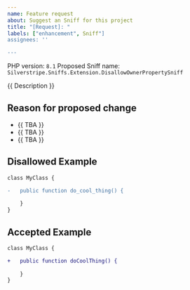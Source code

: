 ```yaml
---
name: Feature request
about: Suggest an Sniff for this project
title: "[Request]: "
labels: ["enhancement", Sniff"]
assignees: ''

---
```


<!-- Update the following example to be relevant -->

PHP version: `8.1`
Proposed Sniff name: `Silverstripe.Sniffs.Extension.DisallowOwnerPropertySniff`

{{ Description }}

## Reason for proposed change

- {{ TBA }}
- {{ TBA }}
- {{ TBA }}


## Disallowed Example

```diff
class MyClass {

-   public function do_cool_thing() {
    
    }
}
```
## Accepted Example

```diff 
class MyClass {

+   public function doCoolThing() {
    
    }
}
```
